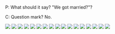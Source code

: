 P: What should it say? "We got married?"?

C: Question mark? No.

<img loading="lazy" src="/images/wedding/R1-08516-025A.JPG"></figure>
<img loading="lazy" src="/images/wedding/R1-08516-022A.JPG"></figure>
<img loading="lazy" src="/images/wedding/R1-08516-021A.JPG"></figure>
<img loading="lazy" src="/images/wedding/R1-08516-020A.JPG"></figure>
<img loading="lazy" src="/images/wedding/R1-08516-019A.JPG"></figure>
<img loading="lazy" src="/images/wedding/R1-08516-018A.JPG"></figure>
<img loading="lazy" src="/images/wedding/R1-08516-014A.JPG"></figure>
<img loading="lazy" src="/images/wedding/R1-08516-013A.JPG"></figure>
<img loading="lazy" src="/images/wedding/R1-08516-010A.JPG"></figure>
<img loading="lazy" src="/images/wedding/R1-08516-009A.JPG"></figure>
<img loading="lazy" src="/images/wedding/R1-08516-008A.JPG"></figure>
<img loading="lazy" src="/images/wedding/R1-08516-006A.JPG"></figure>
<img loading="lazy" src="/images/wedding/R1-08516-005A.JPG"></figure>
<img loading="lazy" src="/images/wedding/R1-08516-004A.JPG"></figure>
<img loading="lazy" src="/images/wedding/R1-08516-002A.JPG"></figure>
<img loading="lazy" src="/images/wedding/R1-08516-001A.JPG"></figure>
<img loading="lazy" src="/images/wedding/R1-08516-000A_0001.JPG"></figure>

